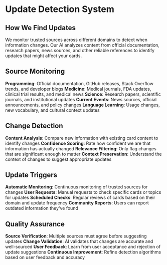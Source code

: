 # Update Detection System

## How We Find Updates

We monitor trusted sources across different domains to detect when information changes. Our AI analyzes content from official documentation, research papers, news sources, and other reliable references to identify updates that might affect your cards.

## Source Monitoring

**Programming**: Official documentation, GitHub releases, Stack Overflow trends, and developer blogs
**Medicine**: Medical journals, FDA updates, clinical trial results, and medical news
**Science**: Research papers, scientific journals, and institutional updates
**Current Events**: News sources, official announcements, and policy changes
**Language Learning**: Usage changes, new vocabulary, and cultural context updates

## Change Detection

**Content Analysis**: Compare new information with existing card content to identify changes
**Confidence Scoring**: Rate how confident we are that information has actually changed
**Relevance Filtering**: Only flag changes that are significant enough to matter
**Context Preservation**: Understand the context of changes to suggest appropriate updates

## Update Triggers

**Automatic Monitoring**: Continuous monitoring of trusted sources for changes
**User Requests**: Manual requests to check specific cards or topics for updates
**Scheduled Checks**: Regular reviews of cards based on their domain and update frequency
**Community Reports**: Users can report outdated information they've found

## Quality Assurance

**Source Verification**: Multiple sources must agree before suggesting updates
**Change Validation**: AI validates that changes are accurate and well-sourced
**User Feedback**: Learn from user acceptance and rejection of update suggestions
**Continuous Improvement**: Refine detection algorithms based on user feedback and accuracy
